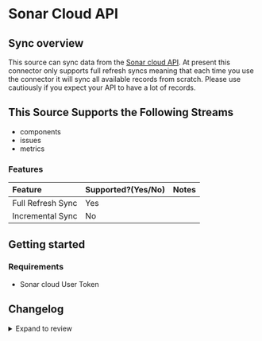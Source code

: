 # Sonar Cloud API

## Sync overview

This source can sync data from the [Sonar cloud API](https://sonarcloud.io/web_api). At present this connector only supports full refresh syncs meaning that each time you use the connector it will sync all available records from scratch. Please use cautiously if you expect your API to have a lot of records.

## This Source Supports the Following Streams

- components
- issues
- metrics

### Features

| Feature           | Supported?\(Yes/No\) | Notes |
| :---------------- | :------------------- | :---- |
| Full Refresh Sync | Yes                  |       |
| Incremental Sync  | No                   |       |

## Getting started

### Requirements

- Sonar cloud User Token

## Changelog

<details>
  <summary>Expand to review</summary>

| Version | Date                                                                  | Pull Request                                              | Subject                                                                         |
| :------ | :-------------------------------------------------------------------- | :-------------------------------------------------------- | :------------------------------------------------------------------------------ |
| 0.2.34 | 2025-10-21 | [68236](https://github.com/airbytehq/airbyte/pull/68236) | Update dependencies |
| 0.2.33 | 2025-10-14 | [67786](https://github.com/airbytehq/airbyte/pull/67786) | Update dependencies |
| 0.2.32 | 2025-10-07 | [67452](https://github.com/airbytehq/airbyte/pull/67452) | Update dependencies |
| 0.2.31 | 2025-09-30 | [66906](https://github.com/airbytehq/airbyte/pull/66906) | Update dependencies |
| 0.2.30 | 2025-09-24 | [65670](https://github.com/airbytehq/airbyte/pull/65670) | Update dependencies |
| 0.2.29 | 2025-08-23 | [65394](https://github.com/airbytehq/airbyte/pull/65394) | Update dependencies |
| 0.2.28 | 2025-08-09 | [64802](https://github.com/airbytehq/airbyte/pull/64802) | Update dependencies |
| 0.2.27 | 2025-08-02 | [64470](https://github.com/airbytehq/airbyte/pull/64470) | Update dependencies |
| 0.2.26 | 2025-07-26 | [64005](https://github.com/airbytehq/airbyte/pull/64005) | Update dependencies |
| 0.2.25 | 2025-07-19 | [63617](https://github.com/airbytehq/airbyte/pull/63617) | Update dependencies |
| 0.2.24 | 2025-07-05 | [62683](https://github.com/airbytehq/airbyte/pull/62683) | Update dependencies |
| 0.2.23 | 2025-06-21 | [61792](https://github.com/airbytehq/airbyte/pull/61792) | Update dependencies |
| 0.2.22 | 2025-06-14 | [60576](https://github.com/airbytehq/airbyte/pull/60576) | Update dependencies |
| 0.2.21 | 2025-05-10 | [59578](https://github.com/airbytehq/airbyte/pull/59578) | Update dependencies |
| 0.2.20 | 2025-04-27 | [59018](https://github.com/airbytehq/airbyte/pull/59018) | Update dependencies |
| 0.2.19 | 2025-04-19 | [58392](https://github.com/airbytehq/airbyte/pull/58392) | Update dependencies |
| 0.2.18 | 2025-04-12 | [57953](https://github.com/airbytehq/airbyte/pull/57953) | Update dependencies |
| 0.2.17 | 2025-04-05 | [57461](https://github.com/airbytehq/airbyte/pull/57461) | Update dependencies |
| 0.2.16 | 2025-03-29 | [56832](https://github.com/airbytehq/airbyte/pull/56832) | Update dependencies |
| 0.2.15 | 2025-03-22 | [56293](https://github.com/airbytehq/airbyte/pull/56293) | Update dependencies |
| 0.2.14 | 2025-03-08 | [55592](https://github.com/airbytehq/airbyte/pull/55592) | Update dependencies |
| 0.2.13 | 2025-03-01 | [55133](https://github.com/airbytehq/airbyte/pull/55133) | Update dependencies |
| 0.2.12 | 2025-02-22 | [54540](https://github.com/airbytehq/airbyte/pull/54540) | Update dependencies |
| 0.2.11 | 2025-02-15 | [54097](https://github.com/airbytehq/airbyte/pull/54097) | Update dependencies |
| 0.2.10 | 2025-02-08 | [53539](https://github.com/airbytehq/airbyte/pull/53539) | Update dependencies |
| 0.2.9 | 2025-02-01 | [53052](https://github.com/airbytehq/airbyte/pull/53052) | Update dependencies |
| 0.2.8 | 2025-01-25 | [52437](https://github.com/airbytehq/airbyte/pull/52437) | Update dependencies |
| 0.2.7 | 2025-01-18 | [52004](https://github.com/airbytehq/airbyte/pull/52004) | Update dependencies |
| 0.2.6 | 2025-01-11 | [51448](https://github.com/airbytehq/airbyte/pull/51448) | Update dependencies |
| 0.2.5 | 2024-12-28 | [50381](https://github.com/airbytehq/airbyte/pull/50381) | Update dependencies |
| 0.2.4 | 2024-12-14 | [49746](https://github.com/airbytehq/airbyte/pull/49746) | Update dependencies |
| 0.2.3 | 2024-12-12 | [48338](https://github.com/airbytehq/airbyte/pull/48338) | Update dependencies |
| 0.2.2 | 2024-10-28 | [47673](https://github.com/airbytehq/airbyte/pull/47673) | Update dependencies |
| 0.2.1 | 2024-08-16 | [44196](https://github.com/airbytehq/airbyte/pull/44196) | Bump source-declarative-manifest version |
| 0.2.0 | 2024-08-14 | [44063](https://github.com/airbytehq/airbyte/pull/44063) | Refactor connector to manifest-only format |
| 0.1.17 | 2024-08-10 | [43569](https://github.com/airbytehq/airbyte/pull/43569) | Update dependencies |
| 0.1.16 | 2024-08-03 | [43249](https://github.com/airbytehq/airbyte/pull/43249) | Update dependencies |
| 0.1.15 | 2024-07-27 | [42651](https://github.com/airbytehq/airbyte/pull/42651) | Update dependencies |
| 0.1.14 | 2024-07-20 | [42311](https://github.com/airbytehq/airbyte/pull/42311) | Update dependencies |
| 0.1.13 | 2024-07-13 | [41773](https://github.com/airbytehq/airbyte/pull/41773) | Update dependencies |
| 0.1.12 | 2024-07-10 | [41479](https://github.com/airbytehq/airbyte/pull/41479) | Update dependencies |
| 0.1.11 | 2024-07-09 | [41178](https://github.com/airbytehq/airbyte/pull/41178) | Update dependencies |
| 0.1.10 | 2024-07-06 | [40829](https://github.com/airbytehq/airbyte/pull/40829) | Update dependencies |
| 0.1.9 | 2024-06-25 | [40310](https://github.com/airbytehq/airbyte/pull/40310) | Update dependencies |
| 0.1.8 | 2024-06-22 | [40071](https://github.com/airbytehq/airbyte/pull/40071) | Update dependencies |
| 0.1.7 | 2024-06-06 | [39267](https://github.com/airbytehq/airbyte/pull/39267) | [autopull] Upgrade base image to v1.2.2 |
| 0.1.6 | 2024-05-25 | [38597](https://github.com/airbytehq/airbyte/pull/38597) | Make connector compatible with builder |
| 0.1.5 | 2024-04-19 | [37262](https://github.com/airbytehq/airbyte/pull/37262) | Updating to 0.80.0 CDK |
| 0.1.4 | 2024-04-18 | [37262](https://github.com/airbytehq/airbyte/pull/37262) | Manage dependencies with Poetry. |
| 0.1.3 | 2024-04-15 | [37262](https://github.com/airbytehq/airbyte/pull/37262) | Base image migration: remove Dockerfile and use the python-connector-base image |
| 0.1.2 | 2024-04-12 | [37262](https://github.com/airbytehq/airbyte/pull/37262) | schema descriptions |
| 0.1.1   | 2023-02-11 l [22868](https://github.com/airbytehq/airbyte/pull/22868) | Specified date formatting in specification                |
| 0.1.0   | 2022-10-26                                                            | [#18475](https://github.com/airbytehq/airbyte/pull/18475) | 🎉 New Source: Sonar Cloud API [low-code CDK]                                   |

</details>
